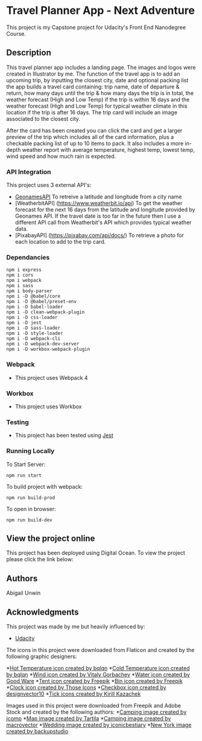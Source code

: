 # Travel Planner App - Next Adventure

This project is my Capstone project for Udacity's Front End Nanodegree Course. 

## Description

This travel planner app includes a landing page. The images and logos were created in Illustrator by me. 
The function of the travel app is to add an upcoming trip, by inputting the closest city, date and optional packing list the app builds a travel card containing: trip name, date of departure & return, how many days until the trip & how many days the trip is in total, the weather forecast (High and Low Temp) if the trip is within 16 days and the weather forecast (High and Low Temp) for typical weather climate in this location if the trip is after 16 days. The trip card will include an image associated to the closest city. 

After the card has been created you can click the card and get a larger preview of the trip which includes all of the card information, plus a checkable packing list of up to 10 items to pack. It also includes a more in-depth weather report with average temperature, highest temp, lowest temp, wind speed and how much rain is expected. 

### API Integration 

This project uses 3 external API's: 

* [GeonamesAPI](http://www.geonames.org/export/web-services.html) To retreive a latitude and longitude from a city name
* [WeatherbitAPI] (https://www.weatherbit.io/api) To get the weather forecast for the next 16 days from the latitude and longitude provided by Geonames API. If the travel date is too far in the future then I use a different API call from Weatherbit's API which provides typical weather data. 
* [PixabayAPI] (https://pixabay.com/api/docs/) To retrieve a photo for each location to add to the trip card. 

### Dependancies 

```
npm i express
npm i cors
npm i webpack
npm i sass
npm i body-parser
npm i -D @babel/core
npm i -D @babel/preset-env
npm i -D babel-loader
npm i -D clean-webpack-plugin
npm i -D css-loader
npm i -D jest
npm i -D sass-loader
npm i -D style-loader
npm i -D webpack-cli
npm i -D webpack-dev-server
npm i -D workbox-webpack-plugin
```

### Webpack

* This project uses Webpack 4 

### Workbox

* This project uses Workbox 

### Testing

* This project has been tested using [Jest](https://jestjs.io/)

### Running Locally 
To Start Server: 
```
npm run start 
```
To build project with webpack: 
```
npm run build-prod
```
To open in browser: 
```
npm run build-dev
```

## View the project online

This project has been deployed using Digital Ocean. To view the project please click the link below: 

## Authors

Abigail Unwin 

## Acknowledgments

This project was made by me but heavily influenced by:

* [Udacity](https://www.udacity.com/)

The icons in this project were downloaded from Flaticon and created by the following graphic designers: 

*[Hot Temperature icon created by bqlqn](https://www.flaticon.com/free-icons/temperature)
*[Cold Temperature icon created by bqlqn](https://www.flaticon.com/free-icons/cold)
*[Wind icon created by Vitaly Gorbachev](https://www.flaticon.com/free-icons/wind)
*[Water icon created by Good Ware](https://www.flaticon.com/free-icons/water)
*[Tent icon created by Freepik](https://www.flaticon.com/free-icons/tent)
*[Bin icon created by Freepik](https://www.flaticon.com/free-icons/trash)
*[Clock icon created by Those Icons](https://www.flaticon.com/free-icons/clock)
*[Checkbox icon created by designvector10](https://www.flaticon.com/free-icons/checkbox)
*[Tick icons created by Kirill Kazachek](https://www.flaticon.com/free-icons/tick)

Images used in this project were downloaded from Freepik and Adobe Stock and created by the following authors: 
*[Camping image created by jcomp](https://www.freepik.com/free-photo/rear-view-young-backpacker-couple-sitting-relax-front-tent-near-lake-with-coffee-set-making-fresh-coffee-grinder-while-camping-trip-summer-vacation_16307701.htm#query=camping&position=6&from_view=search)
*[Map image created by Tartila](https://as2.ftcdn.net/v2/jpg/02/74/59/79/1000_F_274597914_4aetfu1gWRK2M6b2lbxKtZb4qibho30j.jpg)
*[Camping image created by macrovector](https://www.freepik.com/free-vector/camping-place-cartoon-composition-with-yellow-tent-lamp-pot-with-dinner-fire-night-sky_13749110.htm#query=camping&position=10&from_view=search)
*[Wedding image created by iconicbestiary](https://www.freepik.com/free-vector/newlywed-couple-is-driving-car-their-honeymoon_1311191.htm#query=wedding&position=1&from_view=search)
*[New York image created by backupstudio](https://as2.ftcdn.net/v2/jpg/02/88/02/37/1000_F_288023776_cdkenXYsV0c3mMZRbCMjyguH2JpLPa5s.jpg)
